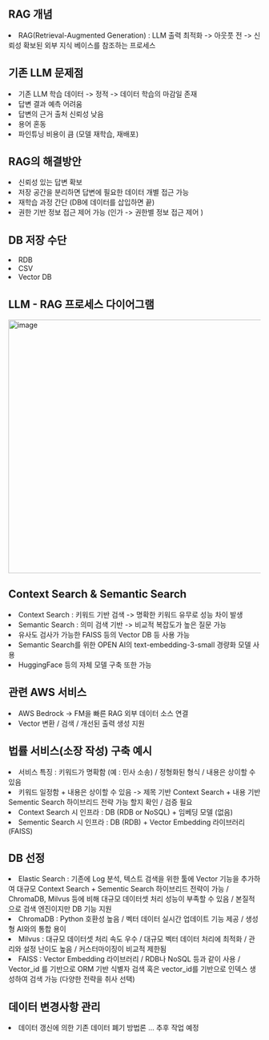 <h2> RAG 개념 </h2> 
<li> RAG(Retrieval-Augmented Generation) : LLM 출력 최적화 -> 아웃풋 전 -> 신뢰성 확보된 외부 지식 베이스를 참조하는 프로세스 </li>

<h2> 기존 LLM 문제점 </h2>
<li> 기존 LLM 학습 데이터 -> 정적 -> 데이터 학습의 마감일 존재 </li>
<li> 답변 결과 예측 어려움 </li>
<li> 답변의 근거 출처 신뢰성 낮음 </li>
<li> 용어 혼동 </li>
<li> 파인튜닝 비용이 큼 (모델 재학습, 재배포) </li>

<h2> RAG의 해결방안 </h2>
<li> 신뢰성 있는 답변 확보 </li>
<li> 저장 공간을 분리하면 답변에 필요한 데이터 개별 접근 가능 </li>
<li> 재학습 과정 간단 (DB에 데이터를 삽입하면 끝) </li>
<li> 권한 기반 정보 접근 제어 가능 (인가 -> 권한별 정보 접근 제어 ) </li>

<h2> DB 저장 수단 </h2>
<li> RDB </li>
<li> CSV </li>
<li> Vector DB </li>

<h2> LLM - RAG 프로세스 다이어그램 </h2>
<img width="850" height="506" alt="image" src="https://github.com/user-attachments/assets/fc7d2d86-f2ba-4c2e-ab5c-2f7d9116075b" />

<h2> Context Search & Semantic Search </h2>
<li> Context Search : 키워드 기반 검색 -> 명확한 키워드 유무로 성능 차이 발생 </li>

<li> Semantic Search : 의미 검색 기반 -> 비교적 복잡도가 높은 질문 가능 </li>
<li> 유사도 검사가 가능한 FAISS 등의 Vector DB 등 사용 가능 </li>
<li> Semantic Search를 위한 OPEN AI의 text-embedding-3-small 경량화 모델 사용 </li> 
<li> HuggingFace 등의 자체 모델 구축 또한 가능 </li>


<h2> 관련 AWS 서비스 </h2>
<li> AWS Bedrock -> FM을 빠른 RAG 외부 데이터 소스 연결 </li>
<li> Vector 변환 / 검색 / 개선된 출력 생성 지원 </li>

<h2> 법률 서비스(소장 작성) 구축 예시 </h2>
<li> 서비스 특징 : 키워드가 명확함 (예 : 민사 소송) / 정형화된 형식 / 내용은 상이할 수 있음 </li>
<li> 키워드 일정함 + 내용은 상이할 수 있음 -> 제목 기반 Context Search + 내용 기반 Sementic Search 하이브리드 전략 가능 할지 확인 / 검증 필요 </li>
<li> Context Search 시 인프라 : DB (RDB or NoSQL) + 임베딩 모델 (없음) </li>
<li> Sementic Search 시 인프라 : DB (RDB) + Vector Embedding 라이브러리 (FAISS) </li>

<h2> DB 선정 </h2>
<li> Elastic Search : 기존에 Log 분석, 텍스트 검색을 위한 툴에 Vector 기능을 추가하여 대규모 Context Search + Sementic Search 하이브리드 전략이 가능 / ChromaDB, Milvus 등에 비해 대규모 데이터셋 처리 성능이 부족할 수 있음 / 본질적으로 검색 엔진이지만 DB 기능 지원 </li>
<li> ChromaDB : Python 호환성 높음 / 벡터 데이터 실시간 업데이트 기능 제공 / 생성형 AI와의 통합 용이  </li>
<li> Milvus : 대규모 데이터셋 처리 속도 우수 / 대규모 벡터 데이터 처리에 최적화 / 관리와 설정 난이도 높음 / 커스터마이징이 비교적 제한됨  </li>
<li> FAISS : Vector Embedding 라이브러리 / RDB나 NoSQL 등과 같이 사용 / Vector_id 를 기반으로 ORM 기반 식별자 검색 혹은 vector_id를 기반으로 인덱스 생성하여 검색 가능 (다양한 전략을 취사 선택)  </li>

<h2> 데이터 변경사항 관리 </h2>
<li> 데이터 갱신에 의한 기존 데이터 폐기 방법론 ... 추후 작업 예정 </li>
